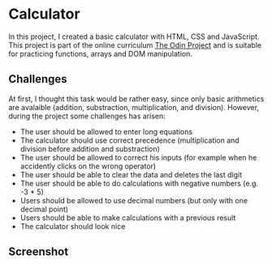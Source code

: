 # Calculator

In this project, I created a basic calculator with HTML, CSS and JavaScript. This project
is part of the online curriculum [The Odin Project](https://www.theodinproject.com/courses/web-development-101/lessons/calculator?ref=lnav) and is suitable for practicing functions, arrays and DOM manipulation.

## Challenges
At first, I thought this task would be rather easy, since only basic arithmetics are avalaible (addition, substraction, multiplication, and division). However, during the project some challenges has arisen:
- The user should be allowed to enter long equations
- The calculator should use correct precedence (multiplication and division before addition and substraction)
- The user should be allowed to correct his inputs (for example when he accidently clicks on the wrong operator)
- The user should be able to clear the data and deletes the last digit
- The user should be able to do calculations with negative numbers (e.g. -3 * 5)
- Users should be allowed to use decimal numbers (but only with one decimal point)
- Users should be able to make calculations with a previous result
- The calculator should look nice

## Screenshot

